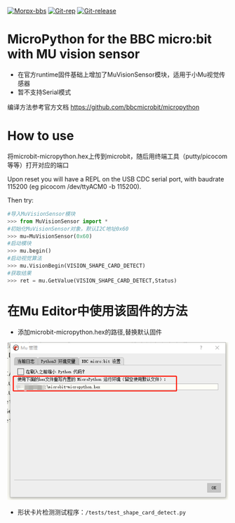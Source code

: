 [![Morpx-bbs](http://bbs.morpx.com/template/mu/images/logo.png)](http://bbs.morpx.com/forum.php)
[![Git-rep](https://img.shields.io/github/repo-size/mu-opensource/MuVisionSensorIII-MicroPython.svg)](https://github.com/mu-opensource/MuVisionSensorIII-MicroPython)
[![Git-release](https://img.shields.io/github/downloads/mu-opensource/MuVisionSensorIII-MicroPython/total.svg)](https://github.com/mu-opensource/MuVisionSensorIII-MicroPython/releases)

MicroPython for the BBC micro:bit with MU vision sensor
=======================================================
- 在官方runtime固件基础上增加了MuVisionSensor模块，适用于小Mu视觉传感器
- 暂不支持Serial模式

编译方法参考官方文档 https://github.com/bbcmicrobit/micropython

How to use
==========

将microbit-micropython.hex上传到microbit，随后用终端工具（putty/picocom等等）打开对应的端口

Upon reset you will have a REPL on the USB CDC serial port, with baudrate
115200 (eg picocom /dev/ttyACM0 -b 115200).

Then try:
```py
#导入MuVisionSensor模块
>>> from MuVisionSensor import *
#初始化MuVisionSensor对象，默认I2C地址0x60
>>> mu=MuVisionSensor(0x60)
#启动模块
>>> mu.begin()
#启动视觉算法
>>> mu.VisionBegin(VISION_SHAPE_CARD_DETECT)
#获取结果
>>> ret = mu.GetValue(VISION_SHAPE_CARD_DETECT,Status)
```

在Mu Editor中使用该固件的方法
==========================
- 添加microbit-micropython.hex的路径,替换默认固件

![image](https://raw.githubusercontent.com/zjuxumang/micropython/master/docs/MuEditor.png)

- 形状卡片检测测试程序：`/tests/test_shape_card_detect.py`
